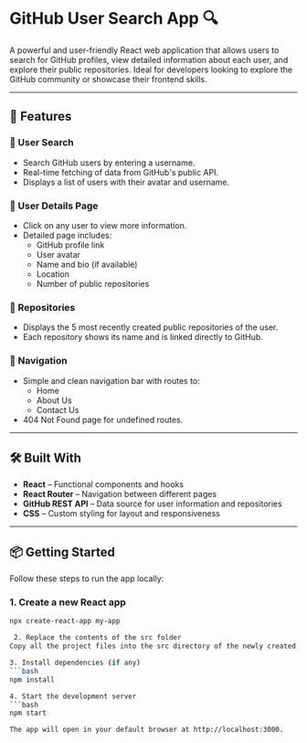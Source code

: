# GitHub User Search App 🔍

A powerful and user-friendly React web application that allows users to search for GitHub profiles, view detailed information about each user, and explore their public repositories. Ideal for developers looking to explore the GitHub community or showcase their frontend skills.

---

## 🚀 Features

### 🔎 User Search

- Search GitHub users by entering a username.
- Real-time fetching of data from GitHub's public API.
- Displays a list of users with their avatar and username.

### 👤 User Details Page

- Click on any user to view more information.
- Detailed page includes:
  - GitHub profile link
  - User avatar
  - Name and bio (if available)
  - Location
  - Number of public repositories

### 📁 Repositories

- Displays the 5 most recently created public repositories of the user.
- Each repository shows its name and is linked directly to GitHub.

### 🧭 Navigation

- Simple and clean navigation bar with routes to:
  - Home
  - About Us
  - Contact Us
- 404 Not Found page for undefined routes.

---

## 🛠️ Built With

- **React** – Functional components and hooks
- **React Router** – Navigation between different pages
- **GitHub REST API** – Data source for user information and repositories
- **CSS** – Custom styling for layout and responsiveness

---



## 📦 Getting Started

Follow these steps to run the app locally:

### 1. Create a new React app

````bash
npx create-react-app my-app

 2. Replace the contents of the src folder
Copy all the project files into the src directory of the newly created React app, replacing the existing files.

3. Install dependencies (if any)
```bash
npm install

4. Start the development server
```bash
npm start

The app will open in your default browser at http://localhost:3000.


````
